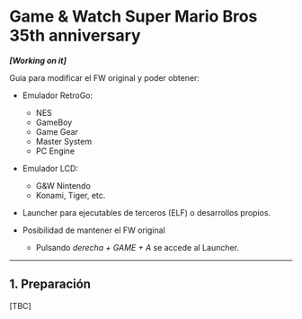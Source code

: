 # Game & Watch Super Mario Bros 35th anniversary

***[Working on it]***

Guia para modificar el FW original y poder obtener:

- Emulador RetroGo:
  - NES
  - GameBoy
  - Game Gear
  - Master System
  - PC Engine

- Emulador LCD:
  - G&W Nintendo
  - Konami, Tiger, etc.

- Launcher para ejecutables de terceros (ELF) o desarrollos propios.

- Posibilidad de mantener el FW original
  - Pulsando *derecha + GAME + A* se accede al Launcher.

---

## 1. Preparación

[TBC]
